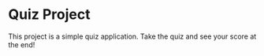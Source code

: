# Quiz Project

This project is a simple quiz application. Take the quiz and see your score at the end!
